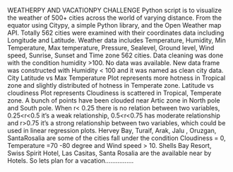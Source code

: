 
WEATHERPY AND VACATIONPY CHALLENGE
Python script is to visualize the weather of 500+ cities across the world of varying distance. From the equator using Citypy, a simple Python library, and the Open Weather map API.
Totally 562 cities were examined with their coordinates data including Longitude and Latitude. Weather data includes Temperature, Humidity, Min Temperature, Max temperature, Pressure, Sealevel, Ground level, Wind speed, Sunrise, Sunset and Time zone 562 cities.
Data cleaning was done with the condition humidity >100. No data was available.
New data frame was constructed with Humidity < 100 and it was named as clean city data.
City Latitude vs Max Temperature Plot represents more hotness in Tropical zone and slightly distributed of hotness in Temperate zone.
Latitude vs cloudiness Plot represents Cloudiness is scattered in Tropical, Temperate zone. A bunch of points have been clouded near Artic zone in North pole and South pole.
When  r< 0.25 there is no relation between two variables, 0.25<r<0.5 it’s a weak relationship, 0.5<r<0.75 has moderate relationship and r>0.75 it’s a strong relationship between two variables, which could be used in linear regression plots.
Hervey Bay, Turaif, Arak, Jalu , Oruzgan, SantaRosalia are some of the cities fall under the condition Cloudiness = 0, Temperature =70 -80 degree and Wind speed > 10.
Shells Bay Resort, Swiss Spirit Hotel, Las Casitas, Santa Rosalia are the available near by Hotels.
So lets plan for a vacation…………….

